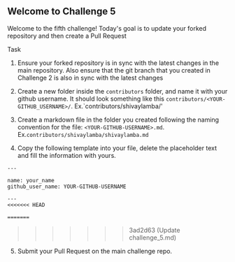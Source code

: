## Welcome to Challenge 5

Welcome to the fifth challenge!
Today's goal is to update your forked repository and then create a Pull Request

Task
1. Ensure your forked repository is in sync with the latest changes in the main repository. Also ensure that the git branch that you created in Challenge 2 is also in sync with the latest changes
2. Create a new folder inside the `contributors` folder, and name it with your github username. It should look something like this `contributors/<YOUR-GITHUB_USERNAME>/`. Ex.`contributors/shivaylamba/'

3. Create a markdown file in the folder you created following the naming convention for the file: `<YOUR-GITHUB-USERNAME>.md`. Ex.`contributors/shivaylamba/shivaylamba.md`


4. Copy the following template into your file, delete the placeholder text and fill the information with yours.

```
---

name: your_name
github_user_name: YOUR-GITHUB-USERNAME

---
<<<<<<< HEAD

=======
```
>>>>>>> 3ad2d63 (Update challenge_5.md)
5. Submit your Pull Request on the main challenge repo.
